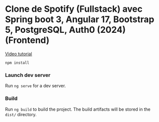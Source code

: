 # Clone de Spotify (Fullstack) avec Spring boot 3, Angular 17, Bootstrap 5, PostgreSQL, Auth0 (2024) (Frontend)


[Video tutorial](https://www.youtube.com/watch?v=FEQ9C9PfLLI)


``npm install``

### Launch dev server
Run `ng serve` for a dev server.

### Build
Run `ng build` to build the project. The build artifacts will be stored in the `dist/` directory.
